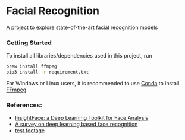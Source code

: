 # Facial Recognition
A project to explore state-of-the-art facial recognition models

### Getting Started
To install all libraries/dependencies used in this project, run
```bash
brew install ffmpeg
pip3 install -r requirement.txt
```
For Windows or Linux users, it is recommended to use [Conda](https://docs.conda.io/en/latest/) to install [FFmpeg](https://ffmpeg.org/).

### References:
- [InsightFace: a Deep Learning Toolkit for Face Analysis](http://insightface.ai/)
- [A survey on deep learning based face recognition](https://www.sciencedirect.com/science/article/abs/pii/S1077314219301183)
- [test footage](https://www.pexels.com/video/a-crowd-of-travelers-moving-inside-a-transport-terminal-3740034/)